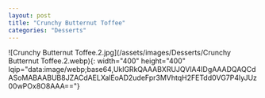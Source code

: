 ```yaml
---
layout: post
title: "Crunchy Butternut Toffee"
categories: "Desserts"
---
```

![Crunchy Butternut Toffee.2.jpg](/assets/images/Desserts/Crunchy Butternut Toffee.2.webp){: width="400" height="400" lqip="data:image/webp;base64,UklGRkQAAABXRUJQVlA4IDgAAADQAQCdASoMABAABUB8JZACdAELXalEoAD2udeFpr3MVhtqH2FETdd0VG7P4lyJUz00wPOx8O8AAA=="}

